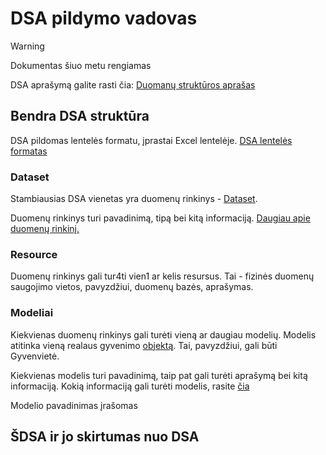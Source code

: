 # DSA pildymo vadovas

> [!Warning]
> Dokumentas šiuo metu rengiamas

DSA aprašymą galite rasti čia: [Duomanų struktūros aprašas](https://ivpk.github.io/dsa/index.html)

## Bendra DSA struktūra

DSA pildomas lentelės formatu, įprastai Excel lentelėje. [DSA lentelės formatas](https://ivpk.github.io/dsa/formatas.html#lenteles-formatas)

### Dataset

Stambiausias DSA vienetas yra duomenų rinkinys - [Dataset](https://ivpk.github.io/dsa/formatas.html#dataset).

Duomenų rinkinys turi pavadinimą, tipą bei kitą informaciją. [Daugiau apie duomenų rinkinį.](https://ivpk.github.io/dsa/dimensijos.html#dataset)

### Resource

Duomenų rinkinys gali tur4ti vien1 ar kelis resursus. Tai - fizinės duomenų saugojimo vietos, pavyzdžiui, duomenų bazės, aprašymas.

### Modeliai

Kiekvienas duomenų rinkinys gali turėti vieną ar daugiau modelių. Modelis atitinka vieną realaus gyvenimo [objektą](https://ivpk.github.io/dsa/modelis.html#objektas). Tai, pavyzdžiui, gali būti Gyvenvietė.

Kiekvienas modelis turi pavadinimą, taip pat gali turėti aprašymą bei kitą informaciją. Kokią informaciją gali turėti modelis, rasite [čia](https://ivpk.github.io/dsa/dimensijos.html#model)

Modelio pavadinimas įrašomas 


## ŠDSA ir jo skirtumas nuo DSA
